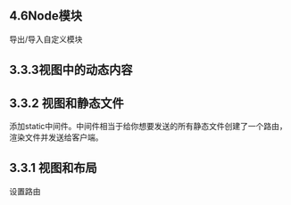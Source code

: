 ## 4.6Node模块
导出/导入自定义模块

## 3.3.3视图中的动态内容

## 3.3.2 视图和静态文件
添加static中间件。中间件相当于给你想要发送的所有静态文件创建了一个路由，渲染文件并发送给客户端。

## 3.3.1 视图和布局
设置路由